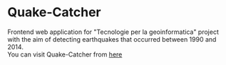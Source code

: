 # Quake-Catcher
Frontend web application for "Tecnologie per la geoinformatica" project with the aim of detecting earthquakes that occurred between 1990 and 2014.
<br>
You can visit Quake-Catcher from
[here](https://vannimaceria.github.io/Quake-Catcher/src/main/resources/static/index.html)
